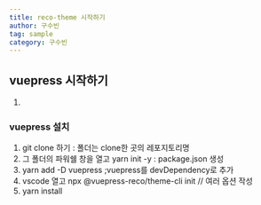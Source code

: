 ```yaml
---
title: reco-theme 시작하기
author: 구수빈
tag: sample
category: 구수빈
---
```

## vuepress 시작하기

1. 
### vuepress 설치

1. git clone 하기 : 폴더는 clone한 곳의 레포지토리명
2. 그 폴더의 파워쉘 창을 열고 yarn init -y : package.json 생성
3. yarn add -D vuepress ;vuepress를 devDependency로 추가
4. vscode 열고 npx @vuepress-reco/theme-cli init
// 여러 옵션 작성
5. yarn install
